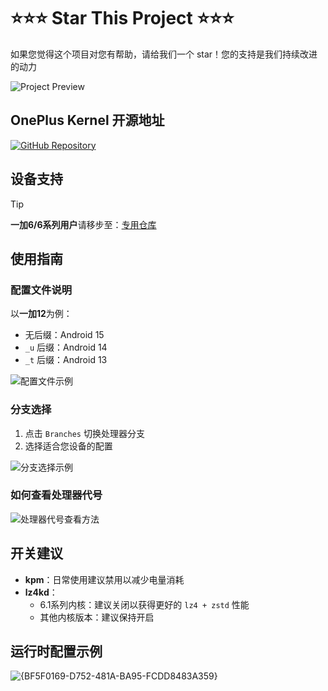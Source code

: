 # ⭐⭐⭐ Star This Project ⭐⭐⭐

如果您觉得这个项目对您有帮助，请给我们一个 star！您的支持是我们持续改进的动力

![Project Preview](https://github.com/user-attachments/assets/331a44ba-c666-4368-87d6-df55de482b58)

## OnePlus Kernel 开源地址

[![GitHub Repository](https://img.shields.io/badge/GitHub-Repository-blue)](https://github.com/Xiaomichael/kernel_manifest)

## 设备支持

> [!TIP]
> **一加6/6系列用户**请移步至：[专用仓库](https://github.com/Xiaomichael/oneplus13_a5p_sukisu)

## 使用指南

### 配置文件说明

以**一加12**为例：
- 无后缀：Android 15
- `_u` 后缀：Android 14
- `_t` 后缀：Android 13

![配置文件示例](https://github.com/user-attachments/assets/88f6940b-4b2c-462f-b8fa-3d9dd2f2faec)

### 分支选择

1. 点击 `Branches` 切换处理器分支
2. 选择适合您设备的配置

![分支选择示例](https://github.com/user-attachments/assets/58f31536-b88e-4613-9865-3e0574868928)

### 如何查看处理器代号

![处理器代号查看方法](https://github.com/user-attachments/assets/fc217103-24ef-45fa-a7e1-f13cfd64f771)

## 开关建议

- **kpm**：日常使用建议禁用以减少电量消耗
- **lz4kd**：
  - 6.1系列内核：建议关闭以获得更好的 `lz4 + zstd` 性能
  - 其他内核版本：建议保持开启

## 运行时配置示例

![{BF5F0169-D752-481A-BA95-FCDD8483A359}](https://github.com/user-attachments/assets/8f875661-3955-46c4-b65c-06f40afbc122)
